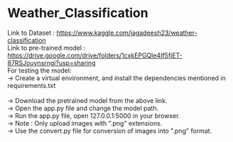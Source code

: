 # Weather_Classification


Link to Dataset : https://www.kaggle.com/jagadeesh23/weather-classification
<br>
Link to pre-trained model : https://drive.google.com/drive/folders/1cxkEPGQle4If5fjET-87RSJouynsrngi?usp=sharing
<br>
For testing the model:<br>
 -> Create a virtual environment, and install the dependencies mentioned in requirements.txt   
 <br>
 -> Download the pretrained model from the above link.
 <br>
 -> Open the app.py file and change the model path.
 <br>
 -> Run the app.py file, open 127.0.0.1:5000 in your browser.
 <br>
 -> Note : Only upload images with ".png" extensions. 
 <br>
 -> Use the convert.py file for conversion of images into ".png" format.

